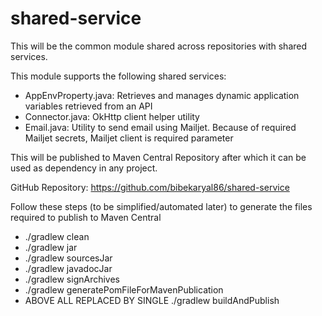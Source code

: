 # shared-service

This will be the common module shared across repositories with shared services.

This module supports the following shared services:

* AppEnvProperty.java: Retrieves and manages dynamic application variables retrieved from an API
* Connector.java: OkHttp client helper utility
* Email.java: Utility to send email using Mailjet. Because of required Mailjet secrets, Mailjet client is required
  parameter

This will be published to Maven Central Repository after which it can be used as dependency in any project.

GitHub Repository: https://github.com/bibekaryal86/shared-service

Follow these steps (to be simplified/automated later) to generate the files required to publish to Maven Central
* ./gradlew clean
* ./gradlew jar
* ./gradlew sourcesJar
* ./gradlew javadocJar
* ./gradlew signArchives
* ./gradlew generatePomFileForMavenPublication
* ABOVE ALL REPLACED BY SINGLE ./gradlew buildAndPublish

